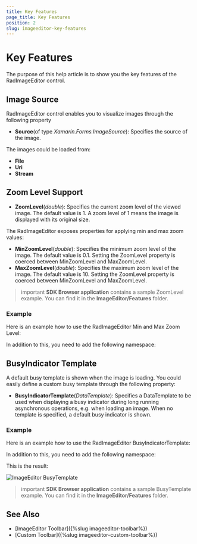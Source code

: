 ```yaml
---
title: Key Features
page_title: Key Features
position: 2
slug: imageeditor-key-features
---
```


# Key Features

The purpose of this help article is to show you the key features of the RadImageEditor control.

## Image Source

RadImageEditor control enables you to visualize images through the following property

* **Source**(of type *Xamarin.Forms.ImageSource*): Specifies the source of the image.

The images could be loaded from:
* **File**
* **Uri**
* **Stream**

## Zoom Level Support

* **ZoomLevel**(*double*): Specifies the current zoom level of the viewed image. The default value is 1. A zoom level of 1 means the image is displayed with its original size. 

The RadImageEditor exposes properties for applying min and max zoom values: 

* **MinZoomLevel**(*double*): Specifies the minimum zoom level of the image. The default value is 0.1. Setting the ZoomLevel property is coerced between MinZoomLevel and MaxZoomLevel.
* **MaxZoomLevel**(*double*): Specifies the maximum zoom level of the image. The default value is 10. Setting the ZoomLevel property is coerced between MinZoomLevel and MaxZoomLevel.

>important **SDK Browser application** contains a sample ZoomLevel example. You can find it in the **ImageEditor/Features** folder.

### Example

Here is an example how to use the RadImageEditor Min and Max Zoom Level:

<snippet id='imageeditor-zoom-level'/>

In addition to this, you need to add the following namespace:

<snippet id='xmlns-telerikimageeditor'/>

## BusyIndicator Template

A default busy template is shown when the image is loading. You could easily define a custom busy template through the following property:

* **BusyIndicatorTemplate**(*DataTemplate*): Specifies a DataTemplate to be used when displaying a busy indicator during long running asynchronous operations, e.g. when loading an image. When no template is specified, a default busy indicator is shown.

### Example

Here is an example how to use the RadImageEditor BusyIndicatorTemplate:

<snippet id='imageeditor-busy-template'/>

In addition to this, you need to add the following namespace:

<snippet id='xmlns-telerikimageeditor'/>

This is the result:

![ImageEditor BusyTemplate](images/imageeditor-busy-template.png "ImageEditor BusyTemplate")

>important **SDK Browser application** contains a sample BusyTemplate example. You can find it in the **ImageEditor/Features** folder.

## See Also

- [ImageEditor Toolbar]({%slug imageeditor-toolbar%})
- [Custom Toolbar]({%slug imageeditor-custom-toolbar%})
